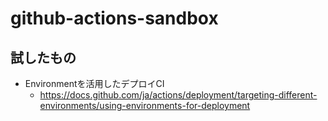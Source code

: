 # github-actions-sandbox

## 試したもの

- Environmentを活用したデプロイCI
  - https://docs.github.com/ja/actions/deployment/targeting-different-environments/using-environments-for-deployment
